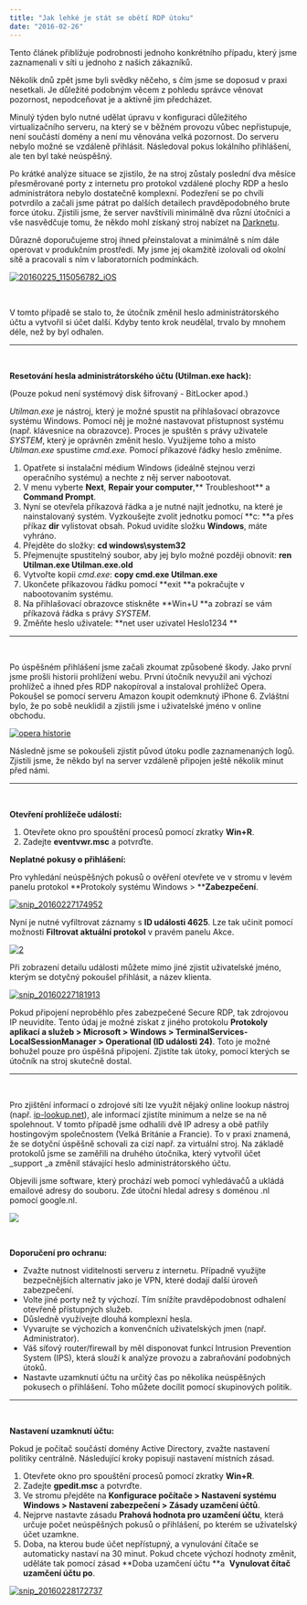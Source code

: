 ```yaml
---
title: "Jak lehké je stát se obětí RDP útoku"
date: "2016-02-26"
---
```


Tento článek přiblížuje podrobnosti jednoho konkrétního případu, který jsme zaznamenali v síti u jednoho z našich zákazníků.

Několik dnů zpět jsme byli svědky něčeho, s čím jsme se doposud v praxi nesetkali. Je důležité podobným věcem z pohledu správce věnovat pozornost, nepodceňovat je a aktivně jim předcházet.

Minulý týden bylo nutné udělat úpravu v konfiguraci důležitého virtualizačního serveru, na který se v běžném provozu vůbec nepřistupuje, není součástí domény a není mu věnována velká pozornost. Do serveru nebylo možné se vzdáleně přihlásit. Následoval pokus lokálního přihlášení, ale ten byl také neúspěšný.

Po krátké analýze situace se zjistilo, že na stroj zůstaly poslední dva měsíce přesměrované porty z internetu pro protokol vzdálené plochy RDP a heslo administrátora nebylo dostatečně komplexní. Podezření se po chvíli potvrdilo a začali jsme pátrat po dalších detailech pravděpodobného brute force útoku. Zjistili jsme, že server navštívili minimálně dva různí útočníci a vše nasvědčuje tomu, že někdo mohl získaný stroj nabízet na [Darknetu](http://www.kurzy.cz/zpravy/382630-darknet-aneb-cesta-do-hlubin-internetu/).

Důrazně doporučujeme stroj ihned přeinstalovat a minimálně s ním dále operovat v produkčním prostředí. My jsme jej okamžitě izolovali od okolní sítě a pracovali s ním v laboratorních podmínkách.

[![20160225_115056782_iOS](images/20160225_115056782_iOS.jpg)](https://blog.skolnilogin.cz/wp-content/uploads/sites/6/2016/02/20160225_115056782_iOS.jpg)

 

V tomto případě se stalo to, že útočník změnil heslo administrátorského účtu a vytvořil si účet další. Kdyby tento krok neudělal, trvalo by mnohem déle, než by byl odhalen.

* * *

 

**Resetování hesla administrátorského účtu (Utilman.exe hack):**

(Pouze pokud není systémový disk šifrovaný - BitLocker apod.)

_Utilman.exe_ je nástroj, který je možné spustit na přihlašovací obrazovce systému Windows. Pomocí něj je možné nastavovat přístupnost systému (např. klávesnice na obrazovce). Proces je spuštěn s právy uživatele _SYSTEM_, který je oprávněn změnit heslo. Využijeme toho a místo _Utilman.exe_ spustíme _cmd.exe._ Pomocí příkazové řádky heslo změníme.

1. Opatřete si instalační médium Windows (ideálně stejnou verzi operačního systému) a nechte z něj server nabootovat.
2. V menu vyberte **Next**, **Repair your computer**,** Troubleshoot** a **Command Prompt**.
3. Nyní se otevřela příkazová řádka a je nutné najít jednotku, na které je nainstalovaný systém. Vyzkoušejte zvolit jednotku pomocí **c: **a přes příkaz **dir** vylistovat obsah. Pokud uvidíte složku **Windows**, máte vyhráno.
4. Přejděte do složky: **cd windows\\system32**
5. Přejmenujte spustitelný soubor, aby jej bylo možné později obnovit: **ren Utilman.exe Utilman.exe.old**
6. Vytvořte kopii _cmd.exe_: **copy cmd.exe Utilman.exe**
7. Ukončete příkazovou řádku pomocí **exit **a pokračujte v nabootovaním systému.
8. Na přihlašovací obrazovce stiskněte **Win+U **a zobrazí se vám příkazová řádka s právy _SYSTEM_.
9. Změňte heslo uživatele: **net user uzivatel Heslo1234 **

* * *

 

Po úspěšném přihlášení jsme začali zkoumat způsobené škody. Jako první jsme prošli historii prohlížení webu. První útočník nevyužil ani výchozí prohlížeč a ihned přes RDP nakopíroval a instaloval prohlížeč Opera. Pokoušel se pomocí serveru Amazon koupit odemknutý iPhone 6. Zvláštní bylo, že po sobě neuklidil a zjistili jsme i uživatelské jméno v online obchodu.

[![opera historie](images/opera-historie-e1456679745928.png)](https://blog.skolnilogin.cz/wp-content/uploads/sites/6/2016/02/opera-historie.png)

Následně jsme se pokoušeli zjistit původ útoku podle zaznamenaných logů. Zjistili jsme, že někdo byl na server vzdáleně připojen ještě několik minut před námi.

* * *

 

**Otevření prohlížeče událostí:**

1. Otevřete okno pro spouštění procesů pomocí zkratky **Win+R**.
2. Zadejte **eventvwr.msc** a potvrďte.

**Neplatné pokusy o přihlášení:**

Pro vyhledání neúspěšných pokusů o ověření otevřete ve v stromu v levém panelu protokol **Protokoly systému Windows > ****Zabezpečení**.

[![snip_20160227174952](images/snip_20160227174952.png)](https://blog.skolnilogin.cz/wp-content/uploads/sites/6/2016/02/snip_20160227174952.png)

Nyní je nutné vyfiltrovat záznamy s **ID události 4625**. Lze tak učinit pomocí možnosti **Filtrovat aktuální protokol** v pravém panelu Akce.

[![2](images/2.png)](https://blog.skolnilogin.cz/wp-content/uploads/sites/6/2016/02/2.png)

Při zobrazení detailu události můžete mimo jiné zjistit uživatelské jméno, kterým se dotyčný pokoušel přihlásit, a název klienta.

[![snip_20160227181913](images/snip_20160227181913.png)](https://blog.skolnilogin.cz/wp-content/uploads/sites/6/2016/02/snip_20160227181913.png)

Pokud připojení neproběhlo přes zabezpečené Secure RDP, tak zdrojovou IP neuvidíte. Tento údaj je možné získat z jiného protokolu **Protokoly aplikací a služeb > Microsoft > Windows > TerminalServices-LocalSessionManager > Operational (ID události 24)**. Toto je možné bohužel pouze pro úspěšná připojení. Zjistíte tak útoky, pomocí kterých se útočník na stroj skutečně dostal.

* * *

 

Pro zjištění informací o zdrojové síti lze využít nějaký online lookup nástroj (např. [ip-lookup.net](http://ip-lookup.net/)), ale informací zjistíte minimum a nelze se na ně spolehnout. V tomto případě jsme odhalili dvě IP adresy a obě patřily hostingovým společnostem (Velká Británie a Francie). To v praxi znamená, že se dotyční úspěšně schovali za cizí např. za virtuální stroj. Na základě protokolů jsme se zaměřili na druhého útočníka, který vytvořil účet _support _a změnil stávající heslo administrátorského účtu.

Objevili jsme software, který prochází web pomocí vyhledávačů a ukládá emailové adresy do souboru. Zde útoční hledal adresy s doménou .nl pomocí google.nl.

[![](images/spidermail.png)](https://blog.skolnilogin.cz/wp-content/uploads/sites/6/2016/02/spidermail.png)

 

**Doporučení pro ochranu:**

- Zvažte nutnost viditelnosti serveru z internetu. Případně využijte bezpečnějších alternativ jako je VPN, které dodají další úroveň zabezpečení.
- Volte jiné porty než ty výchozí. Tím snížíte pravděpodobnost odhalení otevřeně přístupných služeb.
- Důsledně využívejte dlouhá komplexní hesla.
- Vyvarujte se výchozích a konvenčních uživatelských jmen (např. Administrator).
- Váš síťový router/firewall by měl disponovat funkcí Intrusion Prevention System (IPS), která slouží k analýze provozu a zabraňování podobných útoků.
- Nastavte uzamknutí účtu na určitý čas po několika neúspěšných pokusech o přihlášení. Toho můžete docílit pomocí skupinových politik.

* * *

 

**Nastavení uzamknutí účtu:**

Pokud je počítač součástí domény Active Directory, zvažte nastavení politiky centrálně. Následující kroky popisují nastavení místních zásad.

1. Otevřete okno pro spouštění procesů pomocí zkratky **Win+R**.
2. Zadejte **gpedit.msc** a potvrďte.
3. Ve stromu přejděte na **Konfigurace počítače > Nastavení systému Windows > Nastavení zabezpečení > Zásady uzamčení účtů**.
4. Nejprve nastavte zásadu **Prahová hodnota pro uzamčení účtu**, která určuje počet neúspěšných pokusů o přihlášení, po kterém se uživatelský účet uzamkne.
5. Doba, na kterou bude účet nepřístupný, a vynulování čítače se automaticky nastaví na 30 minut. Pokud chcete výchozí hodnoty změnit, uděláte tak pomocí zásad **Doba uzamčení účtu **a  **Vynulovat čítač uzamčení účtu po**.

[![snip_20160228172737](images/snip_20160228172737.png)](https://blog.skolnilogin.cz/wp-content/uploads/sites/6/2016/02/snip_20160228172737.png)

